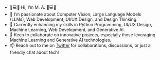 - 🌟💻🌟 Hi, I’m M. A. 🌟💻🌟
- 👀 I’m passionate about Computer Vision, Large Language Models (LLMs), Web Development, UI/UX Design, and Design Thinking. 
- 🌱 Currently enhancing my skills in Python Programming, UI/UX Design, Machine Learning, Web Development, and Generative AI.
- 💞️ Keen to collaborate on innovative projects, especially those leveraging Machine Learning and Generative AI technologies.
- 📫 Reach out to me on [Twitter](https://www.twitter.com/mohliyet) for collaborations, discussions, or just a friendly chat about tech!

<!---!

mohliyet/mohliyet is a ✨ special ✨ repository because its `README.md` (this file) appears on your GitHub profile.
You can click the Preview link to take a look at your changes.
--->
